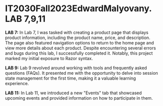 # IT2030Fall2023EdwardMalyovany. LAB 7,9,11

**LAB 7:** In Lab 7, I was tasked with creating a product page that displays product information, including the product name, price, and description. The page also featured navigation options to return to the home page and view more details about each product. Despite encountering several errors and bugs during this lab, I successfully completed it. 
       Notably, this project marked my initial exposure to Razor syntax.

**LAB 9:** Lab 9 revolved around working with tools and frequently asked questions (FAQs). It presented me with the opportunity to delve into session state management for the first time, making it a valuable learning experience.

**LAB 11:** In Lab 11, we introduced a new "Events" tab that showcased upcoming events and provided information on how to participate in them.

